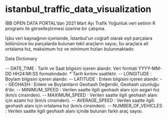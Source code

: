 # istanbul_traffic_data_visualization
İBB OPEN DATA PORTAL’dan 2021 Mart Ayı Trafik Yoğunluk veri setinin R programı ile görselleştirmesi üzerine bir çalışma.

İşbu veri kaynağının içerisinde, İstanbul'un coğrafi olarak eşit parçalara bölününce bu parçalarda bulunan tekil araçların sayısı, 
bu araçlara ait ortalama hız, maksimum hız ve minimum hızları bulunmaktadır.

Data Dictionary

-- DATE_TIME : Tarih ve Saat bilgisini içeren alandır. Veri formati YYYY-MM-DD HH24:MI:SS formatındadır. * Tarih kırılımı saatliktir.
-- LONGITUDE : Boylam bilgisini içeren alandır.
-- LATITUDE : Enlem bilgisini içeren alandır.
-- GEOHASH : Enlem ve Boylamların Geohash Değeridir, Geohash uzunluğu 6’dır.
-- MINIMUM_SPEED : Verilen saatte ilgili geohash alanı için asgari hız (km/s cinsinden).
-- MAXIMUM_SPEED : Verilen saatte ilgili geohash alanı için azami hız (km/s cinsinden).
-- AVERAGE_SPEED : Verilen saatte ilgili geohash alanı için ortalama hız (km/s cinsinden).
-- NUMBER_OF_VEHICLES : Verilen saatte ilgili geohash alanı içinde bulunan farklı araç sayısı.
